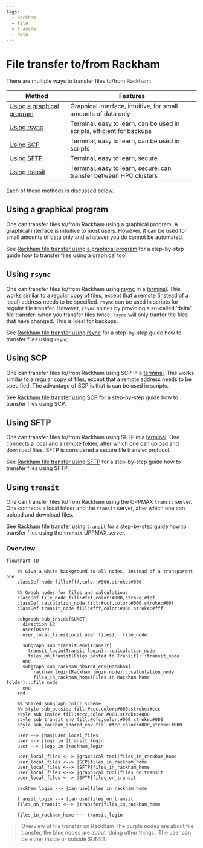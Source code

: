 ```yaml
---
tags:
  - Rackham
  - file
  - transfer
  - data
---
```


# File transfer to/from Rackham

There are multiple ways to transfer files to/from Rackham:

Method                                                        |Features
--------------------------------------------------------------|---------------------------------------------
[Using a graphical program](#using-a-graphical-program)       |Graphical interface, intuitive, for small amounts of data only
[Using rsync](#using-rsync)                                   |Terminal, easy to learn, can be used in scripts, efficient for backups
[Using SCP](#using-scp)                                       |Terminal, easy to learn, can be used in scripts
[Using SFTP](#using-sftp)                                     |Terminal, easy to learn, secure
[Using transit](#using-transit)                               |Terminal, easy to learn, secure, can transfer between HPC clusters

Each of these methods is discussed below.

## Using a graphical program

One can transfer files to/from Rackham using a graphical program.
A graphical interface is intuitive to most users.
However, it can be used for small amounts of data only
and whatever you do cannot be automated.

See [Rackham file transfer using a graphical program](rackham_file_transfer_using_gui.md)
for a step-by-step guide how to transfer files using
a graphical tool.

## Using `rsync`

One can transfer files to/from Rackham
using [rsync](../software/rsync.md)
in a [terminal](../software/terminal.md).
This works similar to a regular copy of files,
except that a remote (instead of a local) address needs to be specified.
`rsync` can be used in scripts for regular file transfer.
However, `rsync` shines by providing a so-called 'delta' file transfer:
when you transfer files twice, `rsync` will only tranfer the files that have
changed. This is ideal for backups.

See [Rackham file transfer using rsync](../software/rackham_file_transfer_using_rsync.md)
for a step-by-step guide how to transfer files using `rsync`.

## Using SCP

One can transfer files to/from Rackham
using SCP in a [terminal](../software/terminal.md).
This works similar to a regular copy of files,
except that a remote address needs to be specified.
The advantage of SCP is that is can be used in scripts.

See [Rackham file transfer using SCP](../software/rackham_file_transfer_using_scp.md)
for a step-by-step guide how to transfer files using SCP.

## Using SFTP

One can transfer files to/from Rackham using SFTP in a [terminal](../software/terminal.md).
One connects a local and a remote folder,
after which one can upload and download files.
SFTP is considered a secure file transfer protocol.

See [Rackham file transfer using SFTP](../software/rackham_file_transfer_using_sftp.md)
for a step-by-step guide how to transfer files using SFTP.

## Using `transit`

One can transfer files to/from Rackham using the UPPMAX `transit` server.
One connects a local folder and the `transit` server,
after which one can upload and download files.

See [Rackham file transfer using `transit`](rackham_file_transfer_using_transit.md)
for a step-by-step guide how to transfer files using the `transit` UPPMAX server.

### Overview

```mermaid
flowchart TD

    %% Give a white background to all nodes, instead of a transparent one
    classDef node fill:#fff,color:#000,stroke:#000

    %% Graph nodes for files and calculations
    classDef file_node fill:#fcf,color:#000,stroke:#f0f
    classDef calculation_node fill:#ccf,color:#000,stroke:#00f
    classDef transit_node fill:#fff,color:#000,stroke:#fff

    subgraph sub_inside[SUNET]
      direction LR
      user(User)
      user_local_files(Local user files):::file_node

      subgraph sub_transit_env[Transit]
        transit_login(Transit login):::calculation_node
        files_on_transit(Files posted to Transit):::transit_node
      end
      subgraph sub_rackham_shared_env[Rackham]
          rackham_login(Rackham login node):::calculation_node
          files_in_rackham_home(Files in Rackham home folder):::file_node
      end
    end

    %% Shared subgraph color scheme
    %% style sub_outside fill:#ccc,color:#000,stroke:#ccc
    style sub_inside fill:#ccc,color:#000,stroke:#000
    style sub_transit_env fill:#cfc,color:#000,stroke:#000
    style sub_rackham_shared_env fill:#fcc,color:#000,stroke:#000

    user --> |has|user_local_files
    user --> |logs in |transit_login
    user --> |logs in |rackham_login

    user_local_files <--> |graphical tool|files_in_rackham_home
    user_local_files <--> |SCP|files_in_rackham_home
    user_local_files <--> |SFTP|files_in_rackham_home
    user_local_files <--> |graphical tool|files_on_transit
    user_local_files <--> |SFTP|files_on_transit

    rackham_login --> |can use|files_in_rackham_home

    transit_login --> |can use|files_on_transit
    files_on_transit <--> |transfer|files_in_rackham_home

    files_in_rackham_home ~~~ transit_login
```

> Overview of file transfer on Rackham
> The purple nodes are about file transfer,
> the blue nodes are about 'doing other things'.
> The user can be either inside or outside SUNET.
